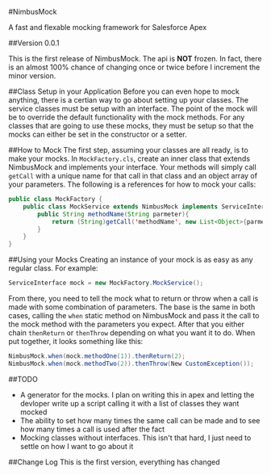 #NimbusMock

A fast and flexable mocking framework for Salesforce Apex

##Version
0.0.1

This is the first release of NimbusMock. The api is **NOT** frozen. In fact, there is an almost 100% chance of changing once or twice before I increment the minor version.

##Class Setup in your Application
Before you can even hope to mock anything, there is a certian way to go about setting up your classes. The service classes must be setup with an interface. The point of the mock will be to override the default functionality with the mock methods. For any classes that are going to use these mocks, they must be setup so that the mocks can either be set in the constructor or a setter.

##How to Mock
The first step, assuming your classes are all ready, is to make your mocks. In `MockFactory.cls`, create an inner class that extends NimbusMock and implements your interface. Your methods will simply call `getCall` with a unique name for that call in that class and an object array of your parameters. The following is a references for how to mock your calls:

```java
public class MockFactory {
	public class MockService extends NimbusMock implements ServiceInterface{
        public String methodName(String parmeter){
            return (String)getCall('methodName', new List<Object>{parmeter});
        }
    }
}
```

##Using your Mocks
Creating an instance of your mock is as easy as any regular class. For example:

```java
ServiceInterface mock = new MockFactory.MockService();
```

From there, you need to tell the mock what to return or throw when a call is made with some combination of parameters. The base is the same in both cases, calling the `when` static method on NimbusMock and pass it the call to the mock method with the parameters you expect. After that you either chain `thenReturn` or `thenThrow` depending on what you want it to do. When put together, it looks something like this:

```java
NimbusMock.when(mock.methodOne(1)).thenReturn(2);
NimbusMock.when(mock.methodTwo(2)).thenThrow(New CustomException());
```

##TODO
* A generator for the mocks. I plan on writing this in apex and letting the devloper write up a script calling it with a list of classes they want mocked
* The ability to set how many times the same call can be made and to see how many times a call is used after the fact
* Mocking classes without interfaces. This isn't that hard, I just need to settle on how I want to go about it

##Change Log
This is the first version, everything has changed
